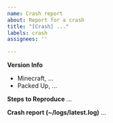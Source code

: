 ```yaml
---
name: Crash report
about: Report for a crash
title: "[Crash] ..."
labels: crash
assignees: ''

---
```


**Version Info**
- Minecraft, ...
- Packed Up, ...

**Steps to Reproduce**
...

**Crash report (~/logs/latest.log)**
...
